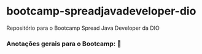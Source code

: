 # bootcamp-spreadjavadeveloper-dio
Repositório para o Bootcamp Spread Java Developer da DIO





### Anotações gerais para o Bootcamp:  :pencil:



